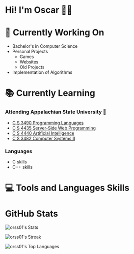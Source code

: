 # Hi! I'm Oscar 👋🏾
# 🔭 Currently Working On

* Bachelor's in Computer Science
* Personal Projects
    * Games
    * Websites
    * Old Projects
* Implementation of Algorithms

# 📚 Currently Learning

### Attending Appalachian State University 🏫

* [C S 3490 Programming Languages](https://appstate.catalog.acalog.com/preview_course_nopop.php?catoid=15&coid=46890)
* [C S 4435 Server-Side Web Programming](https://appstate.catalog.acalog.com/preview_course_nopop.php?catoid=30&coid=109103)
* [C S 4440 Artificial Intelligence](https://appstate.catalog.acalog.com/preview_course_nopop.php?catoid=30&coid=109104)
* [C S 3482 Computer Systems II](https://appstate.catalog.acalog.com/preview_course_nopop.php?catoid=30&coid=109092)

### Languages
* C skills
* C++ skills


# 💻 Tools and Languages Skills

# GitHub Stats

![orss01's Stats](https://github-readme-stats.vercel.app/api?username=orss01&theme=monokai&show_icons=true&hide_border=false&count_private=true)

![orss01's Streak](https://github-readme-streak-stats.herokuapp.com/?user=orss01&theme=monokai&hide_border=false)

![orss01's Top Languages](https://github-readme-stats.vercel.app/api/top-langs/?username=orss01&theme=monokai&show_icons=true&hide_border=false&layout=compact)
<!--
**orss01/orss01** is a ✨ _special_ ✨ repository because its `README.md` (this file) appears on your GitHub profile.

Here are some ideas to get you started:

- 🔭 I’m currently working on ...
- 🌱 I’m currently learning ...
- 👯 I’m looking to collaborate on ...
- 🤔 I’m looking for help with ...
- 💬 Ask me about ...
- 📫 How to reach me: ...
- 😄 Pronouns: ...
- ⚡ Fun fact: ...
-->
